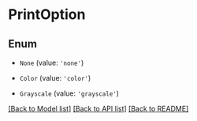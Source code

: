 # PrintOption


## Enum

* `None` (value: `'none'`)

* `Color` (value: `'color'`)

* `Grayscale` (value: `'grayscale'`)

[[Back to Model list]](../README.md#documentation-for-models) [[Back to API list]](../README.md#documentation-for-api-endpoints) [[Back to README]](../README.md)
